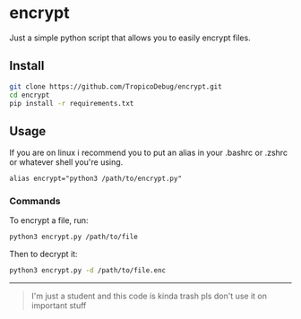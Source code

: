 # encrypt
Just a simple python script that allows you to easily encrypt files.
## Install
```bash
git clone https://github.com/TropicoDebug/encrypt.git
cd encrypt
pip install -r requirements.txt
```
## Usage
If you are on linux i recommend you to put an alias in your .bashrc or .zshrc or whatever shell you're using.
```
alias encrypt="python3 /path/to/encrypt.py"
```
### Commands
To encrypt a file, run:
```bash
python3 encrypt.py /path/to/file
```

Then to decrypt it:
```bash
python3 encrypt.py -d /path/to/file.enc
```
---
> I'm just a student and this code is kinda trash pls don't use it on important stuff

